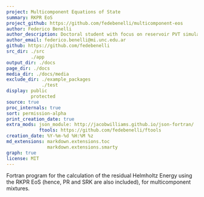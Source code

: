 ```yaml
---
project: Multicomponent Equations of State
summary: RKPR EoS
project_github: https://github.com/fedebenelli/multicomponent-eos
author: Federico Benelli
author_description: Doctoral student with focus on reservoir PVT simulation.
author_email: federico.benelli@mi.unc.edu.ar
github: https://github.com/fedebenelli
src_dir: ./src
         ./app
output_dir: ./docs
page_dir: ./docs
media_dir: ./docs/media
exclude_dir: ./example_packages
             ./test
display: public
         protected
source: true
proc_internals: true
sort: permission-alpha
print_creation_date: true
extra_mods: json_module: http://jacobwilliams.github.io/json-fortran/
            ftools: https://github.com/fedebenelli/ftools
creation_date: %Y-%m-%d %H:%M %z
md_extensions: markdown.extensions.toc
               markdown.extensions.smarty
graph: true
license: MIT
---
```


Fortran program for the calculation of the residual Helmholtz Energy using the
RKPR EoS (hence, PR and SRK are also included), for multicomponent mixtures.

